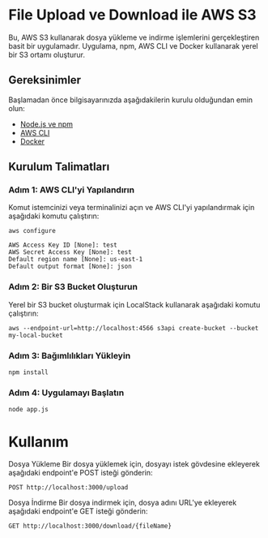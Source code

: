 # File Upload ve Download ile AWS S3

Bu, AWS S3 kullanarak dosya yükleme ve indirme işlemlerini gerçekleştiren basit bir uygulamadır. Uygulama, npm, AWS CLI ve Docker kullanarak yerel bir S3 ortamı oluşturur.

## Gereksinimler

Başlamadan önce bilgisayarınızda aşağıdakilerin kurulu olduğundan emin olun:

- [Node.js ve npm](https://nodejs.org/)
- [AWS CLI](https://aws.amazon.com/cli/)
- [Docker](https://www.docker.com/)

## Kurulum Talimatları

### Adım 1: AWS CLI'yi Yapılandırın

Komut istemcinizi veya terminalinizi açın ve AWS CLI'yi yapılandırmak için aşağıdaki komutu çalıştırın:

```
aws configure

AWS Access Key ID [None]: test
AWS Secret Access Key [None]: test
Default region name [None]: us-east-1
Default output format [None]: json
```


### Adım 2: Bir S3 Bucket Oluşturun

Yerel bir S3 bucket oluşturmak için LocalStack kullanarak aşağıdaki komutu çalıştırın:

```
aws --endpoint-url=http://localhost:4566 s3api create-bucket --bucket my-local-bucket
```

### Adım 3: Bağımlılıkları Yükleyin

```
npm install
```

### Adım 4: Uygulamayı Başlatın

```
node app.js
```

# Kullanım

Dosya Yükleme
Bir dosya yüklemek için, dosyayı istek gövdesine ekleyerek aşağıdaki endpoint'e POST isteği gönderin:

```
POST http://localhost:3000/upload
```

Dosya İndirme
Bir dosya indirmek için, dosya adını URL'ye ekleyerek aşağıdaki endpoint'e GET isteği gönderin:
```
GET http://localhost:3000/download/{fileName}
```





